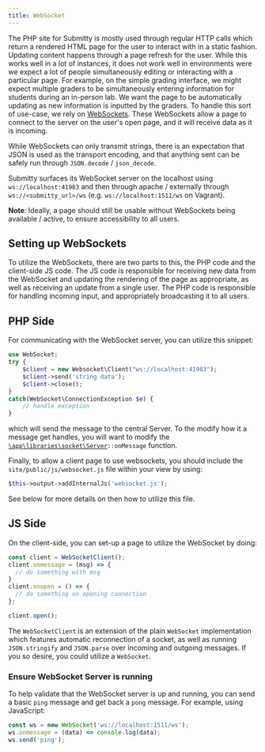 ```yaml
---
title: WebSocket
---
```


The PHP site for Submitty is mostly used through regular HTTP calls which return a rendered HTML page
for the user to interact with in a static fashion. Updating content happens through a page refresh for
the user. While this works well in a lot of instances, it does not work well in environments were we
expect a lot of people simultaneously editing or interacting with a particular page. For example, on
the simple grading interface, we might expect multiple graders to be simultaneously entering information
for students during an in-person lab. We want the page to be automatically updating as new information is
inputted by the graders. To handle this sort of use-case, we rely on
[WebSockets](https://developer.mozilla.org/en-US/docs/Web/API/WebSockets_API). These WebSockets allow
a page to connect to the server on the user's open page, and it will receive data as it is incoming.

While WebSockets can only transmit strings, there is an expectation that JSON is used as the transport
encoding, and that anything sent can be safely run through `JSON.decode` / `json_decode`.

Submitty surfaces its WebSocket server on the localhost using `ws://localhost:41983` and then through
apache / externally through `ws://<submitty_url>/ws` (e.g. `ws://localhost:1511/ws` on Vagrant).

__Note__: Ideally, a page should still be usable without WebSockets being available / active, to ensure
accessibility to all users.

## Setting up WebSockets

To utilize the WebSockets, there are two parts to this, the PHP code and the client-side JS code. The JS
code is responsible for receiving new data from the WebSocket and updating the rendering of the page
as appropriate, as well as receiving an update from a single user. The PHP code is responsible for handling
incoming input, and appropriately broadcasting it to all users.

## PHP Side

For communicating with the WebSocket server, you can utilize this snippet:

```php
use WebSocket;
try {
    $client = new Websocket\Client("ws://localhost:41983");
    $client->send('string data');
    $client->close();
}
catch(WebSocket\ConnectionException $e) {
    // handle exception
}
```

which will send the message to the central Server. To the modify how it a message get handles, you will want to modify
the [`\app\libraries\socket\Server`](https://github.com/Submitty/Submitty/blob/master/site/app/libraries/socket/Server.php#L175)`::onMessage`
function.

Finally, to allow a client page to use websockets, you should include the `site/public/js/websocket.js` file within your
view by using:

```php
$this->output->addInternalJs('websocket.js');
```

See below for more details on then how to utilize this file.

## JS Side

On the client-side, you can set-up a page to utilize the WebSocket by doing:

```js
const client = WebSocketClient();
client.onmessage = (msg) => {
  // do something with msg
}
client.onopen = () => {
  // do something on opening connection
};

client.open();
```

The `WebSocketClient` is an extension of the plain `WebSocket` implementation
which features automatic reconnection of a socket, as well as running `JSON.stringify` and
`JSON.parse` over incoming and outgoing messages. If you so desire, you could utilize
a `WebSocket`.

### Ensure WebSocket Server is running

To help validate that the WebSocket server is up and running, you can send a basic `ping`
message and get back a `pong` message. For example, using JavaScript:

```js
const ws = new WebSocket('ws://localhost:1511/ws');
ws.onmessage = (data) => console.log(data);
ws.send('ping');
```
